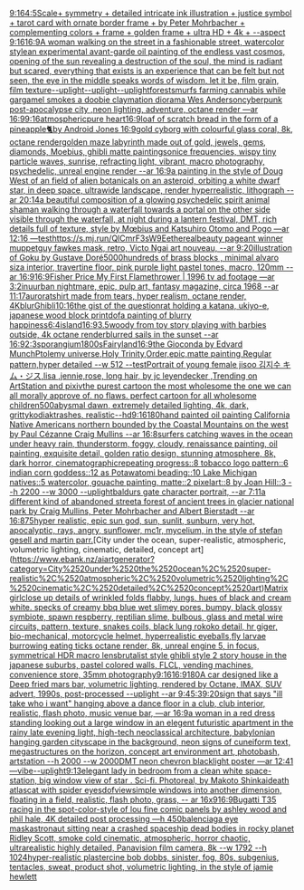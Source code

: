 [9:16](https://www.ebank.nz/aiartgenerator?category=9%3A16)[4:5](https://www.ebank.nz/aiartgenerator?category=4%3A5)[Scale+ symmetry + detailed intricate ink illustration + justice symbol + tarot card with ornate border frame + by Peter Mohrbacher + complementing colors + frame + golden frame + ultra HD + 4k + --aspect 9:16](https://www.ebank.nz/aiartgenerator?category=Scale%2B%2520symmetry%2520%2B%2520detailed%2520intricate%2520ink%2520illustration%2520%2B%2520justice%2520symbol%2520%2B%2520tarot%2520card%2520with%2520ornate%2520border%2520frame%2520%2B%2520by%2520Peter%2520Mohrbacher%2520%2B%2520complementing%2520colors%2520%2B%2520frame%2520%2B%2520golden%2520frame%2520%2B%2520ultra%2520HD%2520%2B%25204k%2520%2B%2520--aspect%25209%3A16)[16:9](https://www.ebank.nz/aiartgenerator?category=16%3A9)[A woman walking on the street in a fashionable street, watercolor style](https://www.ebank.nz/aiartgenerator?category=A%2520woman%2520walking%2520on%2520the%2520street%2520in%2520a%2520fashionable%2520street%2C%2520watercolor%2520style)[an experimental avant-garde oil painting of the endless vast cosmos, opening of the sun revealing a destruction of the soul, the mind is radiant but scared, everything that exists is an experience that can be felt but not seen, the eye in the middle speaks words of wisdom, let it be, film grain, film texture](https://www.ebank.nz/aiartgenerator?category=an%2520experimental%2520avant-garde%2520oil%2520painting%2520of%2520the%2520endless%2520vast%2520cosmos%2C%2520opening%2520of%2520the%2520sun%2520revealing%2520a%2520destruction%2520of%2520the%2520soul%2C%2520the%2520mind%2520is%2520radiant%2520but%2520scared%2C%2520everything%2520that%2520exists%2520is%2520an%2520experience%2520that%2520can%2520be%2520felt%2520but%2520not%2520seen%2C%2520the%2520eye%2520in%2520the%2520middle%2520speaks%2520words%2520of%2520wisdom%2C%2520let%2520it%2520be%2C%2520film%2520grain%2C%2520film%2520texture)[--uplight](https://www.ebank.nz/aiartgenerator?category=--uplight)[--uplight](https://www.ebank.nz/aiartgenerator?category=--uplight)[--uplight](https://www.ebank.nz/aiartgenerator?category=--uplight)[forest](https://www.ebank.nz/aiartgenerator?category=forest)[smurfs farming cannabis while gargamel smokes a doobie claymation diorama Wes Anderson](https://www.ebank.nz/aiartgenerator?category=smurfs%2520farming%2520cannabis%2520while%2520gargamel%2520smokes%2520a%2520doobie%2520claymation%2520diorama%2520Wes%2520Anderson)[cyberpunk post-apocalypse city ,neon lighting, adventure, octane render —ar 16:9](https://www.ebank.nz/aiartgenerator?category=cyberpunk%2520post-apocalypse%2520city%2520%2Cneon%2520lighting%2C%2520adventure%2C%2520octane%2520render%2520%E2%80%94ar%252016%3A9)[9:16](https://www.ebank.nz/aiartgenerator?category=9%3A16)[atmospheric](https://www.ebank.nz/aiartgenerator?category=atmospheric)[pure heart](https://www.ebank.nz/aiartgenerator?category=pure%2520heart)[16:9](https://www.ebank.nz/aiartgenerator?category=16%3A9)[loaf of scratch bread in the form of a pineapple](https://www.ebank.nz/aiartgenerator?category=loaf%2520of%2520scratch%2520bread%2520in%2520the%2520form%2520of%2520a%2520pineapple)[🐈by Android Jones 16:9](https://www.ebank.nz/aiartgenerator?category=%F0%9F%90%88by%2520Android%2520Jones%252016%3A9)[gold cyborg  with colourful glass coral, 8k, octane render](https://www.ebank.nz/aiartgenerator?category=gold%2520cyborg%2520%2520with%2520colourful%2520glass%2520coral%2C%25208k%2C%2520octane%2520render)[golden maze labyrinth made out of gold, jewels, gems, diamonds, Moebius, ghibli matte painting](https://www.ebank.nz/aiartgenerator?category=golden%2520maze%2520labyrinth%2520made%2520out%2520of%2520gold%2C%2520jewels%2C%2520gems%2C%2520diamonds%2C%2520Moebius%2C%2520ghibli%2520matte%2520painting)[sonice frequencies, wispy tiny particle waves, sunrise, refracting light, vibrant, macro photography, psychedelic, unreal engine render --ar 16:9](https://www.ebank.nz/aiartgenerator?category=sonice%2520frequencies%2C%2520wispy%2520tiny%2520particle%2520waves%2C%2520sunrise%2C%2520refracting%2520light%2C%2520vibrant%2C%2520macro%2520photography%2C%2520psychedelic%2C%2520unreal%2520engine%2520render%2520--ar%252016%3A9)[a painting in the style of Doug West of an field of alien botanicals on an asteroid, orbiting a white dwarf star, in deep space, ultrawide landscape, render hyperrealistic, lithograph --ar 20:14](https://www.ebank.nz/aiartgenerator?category=a%2520painting%2520in%2520the%2520style%2520of%2520Doug%2520West%2520of%2520an%2520field%2520of%2520alien%2520botanicals%2520on%2520an%2520asteroid%2C%2520orbiting%2520a%2520white%2520dwarf%2520star%2C%2520in%2520deep%2520space%2C%2520ultrawide%2520landscape%2C%2520render%2520hyperrealistic%2C%2520lithograph%2520--ar%252020%3A14)[a beautiful composition of a glowing psychedelic spirit animal shaman walking through a waterfall towards a portal on the other side visible through the waterfall, at night during a lantern festival, DMT,  rich details full of texture, style by Mœbius and Katsuhiro Otomo and Pogo —ar 12:16 —test](https://www.ebank.nz/aiartgenerator?category=a%2520beautiful%2520composition%2520of%2520a%2520glowing%2520psychedelic%2520spirit%2520animal%2520shaman%2520walking%2520through%2520a%2520waterfall%2520towards%2520a%2520portal%2520on%2520the%2520other%2520side%2520visible%2520through%2520the%2520waterfall%2C%2520at%2520night%2520during%2520a%2520lantern%2520festival%2C%2520DMT%2C%2520%2520rich%2520details%2520full%2520of%2520texture%2C%2520style%2520by%2520M%C5%93bius%2520and%2520Katsuhiro%2520Otomo%2520and%2520Pogo%2520%E2%80%94ar%252012%3A16%2520%E2%80%94test)[<https://s.mj.run/QlCmrF3sW9E>](https://www.ebank.nz/aiartgenerator?category=%3Chttps%3A//s.mj.run/QlCmrF3sW9E%3E)[ethereal](https://www.ebank.nz/aiartgenerator?category=ethereal)[beauty pageant winner muppet](https://www.ebank.nz/aiartgenerator?category=beauty%2520pageant%2520winner%2520muppet)[guy fawkes mask, retro, Victo Ngai art nouveau, --ar 9:20](https://www.ebank.nz/aiartgenerator?category=guy%2520fawkes%2520mask%2C%2520retro%2C%2520Victo%2520Ngai%2520art%2520nouveau%2C%2520--ar%25209%3A20)[illustration of Goku by Gustave Doré](https://www.ebank.nz/aiartgenerator?category=illustration%2520of%2520Goku%2520by%2520Gustave%2520Dor%C3%A9)[5000](https://www.ebank.nz/aiartgenerator?category=5000)[hundreds of brass blocks , minimal alvaro siza interior, travertine floor, pink purple light pastel tones, macro, 120mm  --ar 16:9](https://www.ebank.nz/aiartgenerator?category=hundreds%2520of%2520brass%2520blocks%2520%2C%2520minimal%2520alvaro%2520siza%2520interior%2C%2520travertine%2520floor%2C%2520pink%2520purple%2520light%2520pastel%2520tones%2C%2520macro%2C%2520120mm%2520%2520--ar%252016%3A9)[16:9](https://www.ebank.nz/aiartgenerator?category=16%3A9)[Fisher Price My First Flamethrower | 1996 tv ad footage —ar 3:2](https://www.ebank.nz/aiartgenerator?category=Fisher%2520Price%2520My%2520First%2520Flamethrower%2520%7C%25201996%2520tv%2520ad%2520footage%2520%E2%80%94ar%25203%3A2)[inu](https://www.ebank.nz/aiartgenerator?category=inu)[urban nightmare, epic, pulp art, fantasy magazine, circa 1968 --ar 11:17](https://www.ebank.nz/aiartgenerator?category=urban%2520nightmare%2C%2520epic%2C%2520pulp%2520art%2C%2520fantasy%2520magazine%2C%2520circa%25201968%2520--ar%252011%3A17)[aurora](https://www.ebank.nz/aiartgenerator?category=aurora)[tshirt made from tears, hyper realism, octane render, 4K](https://www.ebank.nz/aiartgenerator?category=tshirt%2520made%2520from%2520tears%2C%2520hyper%2520realism%2C%2520octane%2520render%2C%25204K)[blur](https://www.ebank.nz/aiartgenerator?category=blur)[Ghibli](https://www.ebank.nz/aiartgenerator?category=Ghibli)[10:16](https://www.ebank.nz/aiartgenerator?category=10%3A16)[the gist of the question](https://www.ebank.nz/aiartgenerator?category=the%2520gist%2520of%2520the%2520question)[rat holding a katana, ukiyo-e, japanese wood block print](https://www.ebank.nz/aiartgenerator?category=rat%2520holding%2520a%2520katana%2C%2520ukiyo-e%2C%2520japanese%2520wood%2520block%2520print)[dof](https://www.ebank.nz/aiartgenerator?category=dof)[a painting of blurry happiness](https://www.ebank.nz/aiartgenerator?category=a%2520painting%2520of%2520blurry%2520happiness)[6:4](https://www.ebank.nz/aiartgenerator?category=6%3A4)[island](https://www.ebank.nz/aiartgenerator?category=island)[16:9](https://www.ebank.nz/aiartgenerator?category=16%3A9)[3.5](https://www.ebank.nz/aiartgenerator?category=3.5)[woody from toy story playing with barbies outside, 4k octane render](https://www.ebank.nz/aiartgenerator?category=woody%2520from%2520toy%2520story%2520playing%2520with%2520barbies%2520outside%2C%25204k%2520octane%2520render)[blur](https://www.ebank.nz/aiartgenerator?category=blur)[red sails in the sunset --ar 16:9](https://www.ebank.nz/aiartgenerator?category=red%2520sails%2520in%2520the%2520sunset%2520--ar%252016%3A9)[2:3](https://www.ebank.nz/aiartgenerator?category=2%3A3)[sporangium](https://www.ebank.nz/aiartgenerator?category=sporangium)[1800s](https://www.ebank.nz/aiartgenerator?category=1800s)[Fairyland](https://www.ebank.nz/aiartgenerator?category=Fairyland)[16:9](https://www.ebank.nz/aiartgenerator?category=16%3A9)[the Gioconda by Edvard Munch](https://www.ebank.nz/aiartgenerator?category=the%2520Gioconda%2520by%2520Edvard%2520Munch)[Ptolemy universe,Holy Trinity,Order,epic,matte painting,Regular pattern,hyper detailed --w 512 --test](https://www.ebank.nz/aiartgenerator?category=Ptolemy%2520universe%2CHoly%2520Trinity%2COrder%2Cepic%2Cmatte%2520painting%2CRegular%2520pattern%2Chyper%2520detailed%2520--w%2520512%2520--test)[Portrait of young female jisoo 김지수 キム・ジス,lisa ,jennie,rose, long hair, by jc leyendecker ,Trending on ArtStation and pixiv](https://www.ebank.nz/aiartgenerator?category=Portrait%2520of%2520young%2520female%2520jisoo%2520%EA%B9%80%EC%A7%80%EC%88%98%2520%E3%82%AD%E3%83%A0%E3%83%BB%E3%82%B8%E3%82%B9%2Clisa%2520%2Cjennie%2Crose%2C%2520long%2520hair%2C%2520by%2520jc%2520leyendecker%2520%2CTrending%2520on%2520ArtStation%2520and%2520pixiv)[the purest cartoon the most wholesome the one we can all morally approve of. no flaws. perfect cartoon for all wholesome children](https://www.ebank.nz/aiartgenerator?category=the%2520purest%2520cartoon%2520the%2520most%2520wholesome%2520the%2520one%2520we%2520can%2520all%2520morally%2520approve%2520of.%2520no%2520flaws.%2520perfect%2520cartoon%2520for%2520all%2520wholesome%2520children)[500](https://www.ebank.nz/aiartgenerator?category=500)[abysmal dawn, extremely detailed lighting, 4k, dark, gritty](https://www.ebank.nz/aiartgenerator?category=abysmal%2520dawn%2C%2520extremely%2520detailed%2520lighting%2C%25204k%2C%2520dark%2C%2520gritty)[kodiak](https://www.ebank.nz/aiartgenerator?category=kodiak)[trashes, realistic](https://www.ebank.nz/aiartgenerator?category=trashes%2C%2520realistic)[--hd](https://www.ebank.nz/aiartgenerator?category=--hd)[9:16](https://www.ebank.nz/aiartgenerator?category=9%3A16)[180](https://www.ebank.nz/aiartgenerator?category=180)[hand painted oil painting California Native Americans northern bounded by the Coastal Mountains on the west by Paul Cézanne Craig Mullins --ar 16:8](https://www.ebank.nz/aiartgenerator?category=hand%2520painted%2520oil%2520painting%2520California%2520Native%2520Americans%2520northern%2520bounded%2520by%2520the%2520Coastal%2520Mountains%2520on%2520the%2520west%2520by%2520Paul%2520C%C3%A9zanne%2520Craig%2520Mullins%2520--ar%252016%3A8)[surfers catching waves in the ocean under heavy rain, thunderstorm, foggy, cloudy, renaissance painting, oil painting, exquisite detail, golden ratio design, stunning atmosphere, 8k, dark horror, cinematographic](https://www.ebank.nz/aiartgenerator?category=surfers%2520catching%2520waves%2520in%2520the%2520ocean%2520under%2520heavy%2520rain%2C%2520thunderstorm%2C%2520foggy%2C%2520cloudy%2C%2520renaissance%2520painting%2C%2520oil%2520painting%2C%2520exquisite%2520detail%2C%2520golden%2520ratio%2520design%2C%2520stunning%2520atmosphere%2C%25208k%2C%2520dark%2520horror%2C%2520cinematographic)[repeating progress::8 tobacco logo pattern::6 indian corn goddess::12 as Potawatomi beading::10 Lake Michigan natives::5 watercolor, gouache painting, matte::2 pixelart::8 by Joan Hill::3 --h 2200 --w 3000 --uplight](https://www.ebank.nz/aiartgenerator?category=repeating%2520progress%3A%3A8%2520tobacco%2520logo%2520pattern%3A%3A6%2520indian%2520corn%2520goddess%3A%3A12%2520as%2520Potawatomi%2520beading%3A%3A10%2520Lake%2520Michigan%2520natives%3A%3A5%2520watercolor%2C%2520gouache%2520painting%2C%2520matte%3A%3A2%2520pixelart%3A%3A8%2520by%2520Joan%2520Hill%3A%3A3%2520--h%25202200%2520--w%25203000%2520--uplight)[baldurs gate character portrait, --ar 7:11](https://www.ebank.nz/aiartgenerator?category=baldurs%2520gate%2520character%2520portrait%2C%2520--ar%25207%3A11)[a different kind of abandoned street](https://www.ebank.nz/aiartgenerator?category=a%2520different%2520kind%2520of%2520abandoned%2520street)[a forest of ancient trees in glacier national park by Craig Mullins, Peter Mohrbacher and Albert Bierstadt --ar 16:8](https://www.ebank.nz/aiartgenerator?category=a%2520forest%2520of%2520ancient%2520trees%2520in%2520glacier%2520national%2520park%2520by%2520Craig%2520Mullins%2C%2520Peter%2520Mohrbacher%2520and%2520Albert%2520Bierstadt%2520--ar%252016%3A8)[75](https://www.ebank.nz/aiartgenerator?category=75)[hyper realistic, epic sun god, sun, sunlit, sunburn, very hot, apocalyptic, rays, angry, sunflower, mc1r, mycelium, in the style of stefan gesell and martin parr.](https://www.ebank.nz/aiartgenerator?category=hyper%2520realistic%2C%2520epic%2520sun%2520god%2C%2520sun%2C%2520sunlit%2C%2520sunburn%2C%2520very%2520hot%2C%2520apocalyptic%2C%2520rays%2C%2520angry%2C%2520sunflower%2C%2520mc1r%2C%2520mycelium%2C%2520in%2520the%2520style%2520of%2520stefan%2520gesell%2520and%2520martin%2520parr.)[City under the ocean, super-realistic, atmospheric, volumetric lighting, cinematic, detailed, concept art](https://www.ebank.nz/aiartgenerator?category=City%2520under%2520the%2520ocean%2C%2520super-realistic%2C%2520atmospheric%2C%2520volumetric%2520lighting%2C%2520cinematic%2C%2520detailed%2C%2520concept%2520art)[Matrix girl](https://www.ebank.nz/aiartgenerator?category=Matrix%2520girl)[close up details of wrinkled folds flabby, lungs, hues of black and cream white. specks of creamy bbq blue wet slimey pores, bumpy, black glossy symbiote, spawn respberry, reptilian slime, bulbous, glass and metal wire circuits,  pattern, texture, snakes coils, black lung rokoko detail, hr giger, bio-mechanical, motorcycle helmet, hyperrealistic eyeballs,fly larvae burrowing eating ticks octane render, 8k, unreal engine 5, in focus, symmetrical HDR macro lens](https://www.ebank.nz/aiartgenerator?category=close%2520up%2520details%2520of%2520wrinkled%2520folds%2520flabby%2C%2520lungs%2C%2520hues%2520of%2520black%2520and%2520cream%2520white.%2520specks%2520of%2520creamy%2520bbq%2520blue%2520wet%2520slimey%2520pores%2C%2520bumpy%2C%2520black%2520glossy%2520symbiote%2C%2520spawn%2520respberry%2C%2520reptilian%2520slime%2C%2520bulbous%2C%2520glass%2520and%2520metal%2520wire%2520circuits%2C%2520%2520pattern%2C%2520texture%2C%2520snakes%2520coils%2C%2520black%2520lung%2520rokoko%2520detail%2C%2520hr%2520giger%2C%2520bio-mechanical%2C%2520motorcycle%2520helmet%2C%2520hyperrealistic%2520eyeballs%2Cfly%2520larvae%2520burrowing%2520eating%2520ticks%2520octane%2520render%2C%25208k%2C%2520unreal%2520engine%25205%2C%2520in%2520focus%2C%2520symmetrical%2520HDR%2520macro%2520lens)[brutalist style ghibli style 2 story house in the japanese suburbs, pastel colored walls, FLCL, vending machines, convenience store, 35mm photography](https://www.ebank.nz/aiartgenerator?category=brutalist%2520style%2520ghibli%2520style%25202%2520story%2520house%2520in%2520the%2520japanese%2520suburbs%2C%2520pastel%2520colored%2520walls%2C%2520FLCL%2C%2520vending%2520machines%2C%2520convenience%2520store%2C%252035mm%2520photography)[9:16](https://www.ebank.nz/aiartgenerator?category=9%3A16)[16:9](https://www.ebank.nz/aiartgenerator?category=16%3A9)[180](https://www.ebank.nz/aiartgenerator?category=180)[A car designed like a Deep fried mars bar, volumetric lighting, rendered by Octane, IMAX, SUV advert, 1990s, post-processed --uplight --ar 9:4](https://www.ebank.nz/aiartgenerator?category=A%2520car%2520designed%2520like%2520a%2520Deep%2520fried%2520mars%2520bar%2C%2520volumetric%2520lighting%2C%2520rendered%2520by%2520Octane%2C%2520IMAX%2C%2520SUV%2520advert%2C%25201990s%2C%2520post-processed%2520--uplight%2520--ar%25209%3A4)[5:3](https://www.ebank.nz/aiartgenerator?category=5%3A3)[9:20](https://www.ebank.nz/aiartgenerator?category=9%3A20)[sign that says "ill take who i want" hanging above a dance floor in a club, club interior, realistic, flash photo, music venue bar, —ar 16:9](https://www.ebank.nz/aiartgenerator?category=sign%2520that%2520says%2520%22ill%2520take%2520who%2520i%2520want%22%2520hanging%2520above%2520a%2520dance%2520floor%2520in%2520a%2520club%2C%2520club%2520interior%2C%2520realistic%2C%2520flash%2520photo%2C%2520music%2520venue%2520bar%2C%2520%E2%80%94ar%252016%3A9)[a woman in a red dress standing looking out a large window in an elegent futuristic apartment in the rainy late evening light, high-tech neoclassical architecture, babylonian hanging garden cityscape in the background, neon signs of cuneiform text, megastructures on the horizon, concept art environment art, photobash, artstation --h 2000 --w 2000](https://www.ebank.nz/aiartgenerator?category=a%2520woman%2520in%2520a%2520red%2520dress%2520standing%2520looking%2520out%2520a%2520large%2520window%2520in%2520an%2520elegent%2520futuristic%2520apartment%2520in%2520the%2520rainy%2520late%2520evening%2520light%2C%2520high-tech%2520neoclassical%2520architecture%2C%2520babylonian%2520hanging%2520garden%2520cityscape%2520in%2520the%2520background%2C%2520neon%2520signs%2520of%2520cuneiform%2520text%2C%2520megastructures%2520on%2520the%2520horizon%2C%2520concept%2520art%2520environment%2520art%2C%2520photobash%2C%2520artstation%2520--h%25202000%2520--w%25202000)[DMT neon chevron blacklight poster —ar 12:41 —vibe](https://www.ebank.nz/aiartgenerator?category=DMT%2520neon%2520chevron%2520blacklight%2520poster%2520%E2%80%94ar%252012%3A41%2520%E2%80%94vibe)[--uplight](https://www.ebank.nz/aiartgenerator?category=--uplight)[9:13](https://www.ebank.nz/aiartgenerator?category=9%3A13)[elegant lady  in bedroom from a clean white space-station, big window view of star . Sci-fi. Photoreal, by Makoto Shinkai](https://www.ebank.nz/aiartgenerator?category=elegant%2520lady%2520%2520in%2520bedroom%2520from%2520a%2520clean%2520white%2520space-station%2C%2520big%2520window%2520view%2520of%2520star%2520.%2520Sci-fi.%2520Photoreal%2C%2520by%2520Makoto%2520Shinkai)[death atlas](https://www.ebank.nz/aiartgenerator?category=death%2520atlas)[cat with spider eyes](https://www.ebank.nz/aiartgenerator?category=cat%2520with%2520spider%2520eyes)[dof](https://www.ebank.nz/aiartgenerator?category=dof)[view](https://www.ebank.nz/aiartgenerator?category=view)[simple windows into another dimension, floating in a field, realistic, flash photo, grass, -- ar 16x9](https://www.ebank.nz/aiartgenerator?category=simple%2520windows%2520into%2520another%2520dimension%2C%2520floating%2520in%2520a%2520field%2C%2520realistic%2C%2520flash%2520photo%2C%2520grass%2C%2520--%2520ar%252016x9)[16:9](https://www.ebank.nz/aiartgenerator?category=16%3A9)[Bugatti T35 racing in the spot-color-style of lou fine comic panels by ashley wood and phil hale, 4K detailed post processing —h 450](https://www.ebank.nz/aiartgenerator?category=Bugatti%2520T35%2520racing%2520in%2520the%2520spot-color-style%2520of%2520lou%2520fine%2520comic%2520panels%2520by%2520ashley%2520wood%2520and%2520phil%2520hale%2C%25204K%2520detailed%2520post%2520processing%2520%E2%80%94h%2520450)[balenciaga eye mask](https://www.ebank.nz/aiartgenerator?category=balenciaga%2520eye%2520mask)[astronaut sitting near a crashed spaceship dead bodies in rocky planet Ridley Scott, smoke cold cinematic, atmospheric, horror chaotic, ultrarealistic highly detailed, Panavision film camera, 8k --w 1792 --h 1024](https://www.ebank.nz/aiartgenerator?category=astronaut%2520sitting%2520near%2520a%2520crashed%2520spaceship%2520dead%2520bodies%2520in%2520rocky%2520planet%2520Ridley%2520Scott%2C%2520smoke%2520cold%2520cinematic%2C%2520atmospheric%2C%2520horror%2520chaotic%2C%2520ultrarealistic%2520highly%2520detailed%2C%2520Panavision%2520film%2520camera%2C%25208k%2520--w%25201792%2520--h%25201024)[hyper-realistic plastercine bob dobbs, sinister, fog, 80s,  subgenius, tentacles, sweat, product shot, volumetric lighting, in the style of jamie hewlett](https://www.ebank.nz/aiartgenerator?category=hyper-realistic%2520plastercine%2520bob%2520dobbs%2C%2520sinister%2C%2520fog%2C%252080s%2C%2520%2520subgenius%2C%2520tentacles%2C%2520sweat%2C%2520product%2520shot%2C%2520volumetric%2520lighting%2C%2520in%2520the%2520style%2520of%2520jamie%2520hewlett)